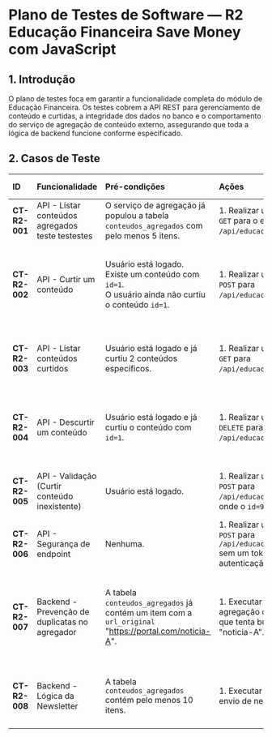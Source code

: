 # Plano de Testes de Software — R2 Educação Financeira Save Money com JavaScript

## 1. Introdução

O plano de testes foca em garantir a funcionalidade completa do módulo de Educação Financeira. Os testes cobrem a API REST para gerenciamento de conteúdo e curtidas, a integridade dos dados no banco e o comportamento do serviço de agregação de conteúdo externo, assegurando que toda a lógica de backend funcione conforme especificado.

## 2. Casos de Teste

| ID | Funcionalidade | Pré-condições | Ações | Resultados Esperados |
| :--- | :--- | :--- | :--- | :--- |
| **CT-R2-001** | API - Listar conteúdos agregados teste testestes | O serviço de agregação já populou a tabela `conteudos_agregados` com pelo menos 5 itens. | 1. Realizar uma requisição `GET` para o endpoint `/api/educacao`. | A API deve retornar status `200 OK` e um JSON contendo a lista de conteúdos. |
| **CT-R2-002** | API - Curtir um conteúdo | Usuário está logado. <br> Existe um conteúdo com `id=1`. <br> O usuário ainda não curtiu o conteúdo `id=1`. | 1. Realizar uma requisição `POST` para `/api/educacao/1/curtir`. | A API retorna `201 Created` ou `200 OK`. <br> Um registro associando o usuário ao conteúdo `id=1` é criado na tabela `conteudos_curtidos`. |
| **CT-R2-003** | API - Listar conteúdos curtidos | Usuário está logado e já curtiu 2 conteúdos específicos. | 1. Realizar uma requisição `GET` para `/api/educacao/curtidos`. | A API retorna `200 OK` e um JSON contendo a lista com os dados completos dos 2 conteúdos curtidos. |
| **CT-R2-004** | API - Descurtir um conteúdo | Usuário está logado e já curtiu o conteúdo com `id=1`. | 1. Realizar uma requisição `DELETE` para `/api/educacao/1/descurtir`. | A API retorna `200 OK` ou `204 No Content`. <br> O registro correspondente é removido da tabela `conteudos_curtidos`. |
| **CT-R2-005** | API - Validação (Curtir conteúdo inexistente) | Usuário está logado. | 1. Realizar uma requisição `POST` para `/api/educacao/999/curtir`, onde o `id=999` não existe. | A API retorna erro `404 Not Found`. Nenhum registro é criado no banco de dados. |
| **CT-R2-006** | API - Segurança de endpoint | Nenhuma. | 1. Realizar uma requisição `POST` para `/api/educacao/1/curtir` sem um token de autenticação válido. | A API retorna erro `401 Unauthorized`. |
| **CT-R2-007** | Backend - Prevenção de duplicatas no agregador | A tabela `conteudos_agregados` já contém um item com a `url_original` "https://portal.com/noticia-A". | 1. Executar o serviço de agregação de conteúdo, que tenta buscar a mesma "noticia-A". | O serviço finaliza a execução sem erros. A "noticia-A" **não** é inserida novamente. A tabela continua com uma única entrada para essa URL. |
| **CT-R2-008** | Backend - Lógica da Newsletter | A tabela `conteudos_agregados` contém pelo menos 10 itens. | 1. Executar o serviço de envio de newsletter. | O serviço seleciona os 3 conteúdos mais recentes e dispara o processo de envio de e-mail, sem falhar. |
